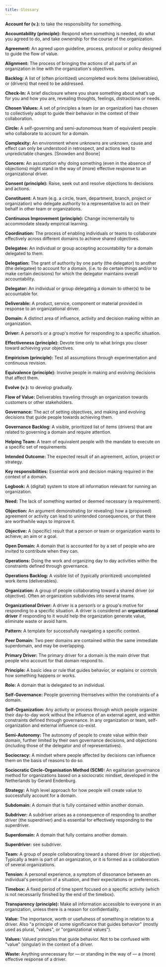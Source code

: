 ```yaml
---
title: Glossary
---
```


**Account for (v.):** to take the responsibility for something.

**Accountability (principle):** Respond when something is needed, do what you agreed to do, and take ownership for the course of the organization.

**Agreement:** An agreed upon guideline, process, protocol or policy designed to guide the flow of value.

**Alignment:** The process of bringing the actions of all parts of an organization in line with the organization's objectives.

**Backlog:** A list of (often prioritized) uncompleted work items (deliverables), or (drivers) that need to be addressed.

**Check-In:** A brief disclosure where you share something about what’s up for you and how you are, revealing thoughts, feelings, distractions or needs.

**Chosen Values:** A set of principles a team (or an organization) has chosen to collectively adopt to guide their behavior in the context of their collaboration.

**Circle:** A self-governing and semi-autonomous team of equivalent people who collaborate to account for a domain.

**Complexity:** An environment where unknowns are unknown, cause and effect can only be understood in retrospect, and actions lead to unpredictable changes. [Snowden and Boone]

**Concern:** An assumption why doing something (even in the absence of objections) might stand in the way of (more) effective response to an organizational driver.

**Consent (principle):** Raise, seek out and resolve objections to decisions and actions.

**Constituent:** A team (e.g. a circle, team, department, branch, project or organization) who delegate authority to a representative to act on their behalf in other team or organizations.

**Continuous Improvement (principle):** Change incrementally to accommodate steady empirical learning.

**Coordination:** The process of enabling individuals or teams to collaborate effectively across different domains to achieve shared objectives.

**Delegatee:** An individual or group accepting accountability for a domain delegated to them.

**Delegation:** The grant of authority by one party (the delegator) to another (the delegatee) to account for a domain, (i.e. to do certain things and/or to make certain decisions) for which the delegator maintains overall accountability.

**Delegator:** An individual or group delegating a domain to other(s) to be accountable for.

**Deliverable:** A product, service, component or material provided in response to an organizational driver.

**Domain:** A distinct area of influence, activity and decision making within an organization.

**Driver:** A person’s or a group's motive for responding to a specific situation.

**Effectiveness (principle):** Devote time only to what brings you closer toward achieving your objectives.

**Empiricism (principle):** Test all assumptions through experimentation and continuous revision.

**Equivalence (principle):** Involve people in making and evolving decisions that affect them.

**Evolve (v.):** to develop gradually.

**Flow of Value:** Deliverables traveling through an organization towards customers or other stakeholders.

**Governance:** The act of setting objectives, and making and evolving decisions that guide people towards achieving them.

**Governance Backlog:** A visible, prioritized list of items (drivers) that are related to governing a domain and require attention.

**Helping Team:** A team of equivalent people with the mandate to execute on a specific set of requirements.

**Intended Outcome:** The expected result of an agreement, action, project or strategy.

**Key responsibilities:** Essential work and decision making required in the context of a domain.

**Logbook:** A (digital) system to store all information relevant for running an organization.

**Need:** The lack of something wanted or deemed necessary (a requirement).

**Objection:** An argument demonstrating (or revealing) how a (proposed) agreement or activity can lead to unintended consequences, or that there are worthwhile ways to improve it.

**Objective:** A (specific) result that a person or team or organization wants to achieve; an aim or a goal.

**Open Domain:** A domain that is accounted for by a set of people who are invited to contribute when they can.

**Operations:** Doing the work and organizing day to day activities within the constraints defined through governance.

**Operations Backlog:** A visible list of (typically prioritized) uncompleted work items (deliverables).

**Organization:** A group of people collaborating toward a shared driver (or objective). Often an organization subdivides into several teams.

**Organizational Driver:** A driver is a person’s or a group's motive for responding to a specific situation. A driver is considered an **organizational driver** if responding to it would help the organization generate value, eliminate waste or avoid harm.

**Pattern:** A template for successfully navigating a specific context.

**Peer Domain:** Two peer domains are contained within the same immediate superdomain, and may be overlapping.

**Primary Driver:** The primary driver for a domain is the main driver that people who account for that domain respond to.

**Principle:** A basic idea or rule that guides behavior, or explains or controls how something happens or works.

**Role:** A domain that is delegated to an individual.

**Self-Governance:** People governing themselves within the constraints of a domain.

**Self-Organization:** Any activity or process through which people organize their day-to-day work without the influence of an external agent, and within constraints defined through governance. In any organization or team, self-organization and external influence co-exist.

**Semi-Autonomy:** The autonomy of people to create value within their domain, further limited by their own governance decisions, and objections (including those of the delegator and of representatives).

**Sociocracy:** A mindset where people affected by decisions can influence them on the basis of reasons to do so.

**Sociocratic Circle-Organisation Method (SCM):** An egalitarian governance method for organizations based on a sociocratic mindset, developed in the Netherlands by Gerard Endenburg.

**Strategy:** A high level approach for how people will create value to successfully account for a domain.

**Subdomain:** A domain that is fully contained within another domain.

**Subdriver:** A subdriver arises as a consequence of responding to another driver (the superdriver) and is essential for effectively responding to the superdriver.

**Superdomain:** A domain that fully contains another domain.

**Superdriver:** see subdriver.

**Team:** A group of people collaborating toward a shared driver (or objective). Typically a team is part of an organization, or it is formed as a collaboration of several organizations.

**Tension:** A personal experience, a symptom of dissonance between an individual's perception of a situation, and their expectations or preferences.

**Timebox:** A fixed period of time spent focused on a specific activity (which is not necessarily finished by the end of the timebox).

**Transparency (principle):** Make all information accessible to everyone in an organization, unless there is a reason for confidentiality.

**Value:** The importance, worth or usefulness of something in relation to a driver. Also "a principle of some significance that guides behavior" (mostly used as plural, "values", or "organizational values").

**Values:** Valued principles that guide behavior. Not to be confused with "value" (singular) in the context of a driver.

**Waste:** Anything unnecessary for — or standing in the way of — a (more) effective response of a driver.

